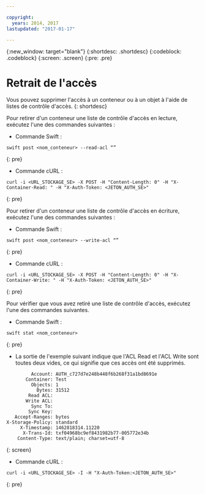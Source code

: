 ```yaml
---

copyright:
  years: 2014, 2017
lastupdated: "2017-01-17"

---
```

{:new_window: target="blank"}
{:shortdesc: .shortdesc}
{:codeblock: .codeblock}
{:screen: .screen}
{:pre: .pre}


# Retrait de l'accès

Vous pouvez supprimer l'accès à un conteneur ou à un objet à l'aide de listes de contrôle d'accès.
{: shortdesc}

Pour retirer d'un conteneur une liste de contrôle d'accès en lecture, exécutez l'une des commandes suivantes :

* Commande Swift :

```
swift post <nom_conteneur> --read-acl “”
```
{: pre}

* Commande cURL :

```
curl -i <URL_STOCKAGE_SE> -X POST -H "Content-Length: 0" -H "X-Container-Read: " -H "X-Auth-Token: <JETON_AUTH_SE>"
```
{: pre}

Pour retirer d'un conteneur une liste de contrôle d'accès en écriture, exécutez l'une des commandes suivantes :

* Commande Swift :

```
swift post <nom_conteneur> --write-acl “”
```
{: pre}

* Commande cURL :

```
curl -i <URL_STOCKAGE_SE> -X POST -H "Content-Length: 0" -H "X-Container-Write: " -H "X-Auth-Token: <JETON_AUTH_SE>"
```
{: pre}

Pour vérifier que vous avez retiré une liste de contrôle d'accès, exécutez l'une des commandes suivantes.

* Commande Swift :

```
swift stat <nom_conteneur>
```
{: pre}

* La sortie de l'exemple suivant indique que l'ACL Read et l'ACL Write sont toutes deux vides, ce qui signifie que ces accès ont été supprimés.

```
         Account: AUTH_c727d7e248b448f6b268f31a1bd8691e
       Container: Test
         Objects: 1
           Bytes: 31512
        Read ACL:
       Write ACL:
         Sync To:
        Sync Key:
   Accept-Ranges: bytes
X-Storage-Policy: standard
     X-Timestamp: 1462818314.11220
      X-Trans-Id: txf04968bc9ef8431982b77-005772e34b
    Content-Type: text/plain; charset=utf-8
```
{: screen}

* Commande cURL :

```
curl -i <URL_STOCKAGE_SE> -I -H "X-Auth-Token:<JETON_AUTH_SE>"
```
{: pre}

